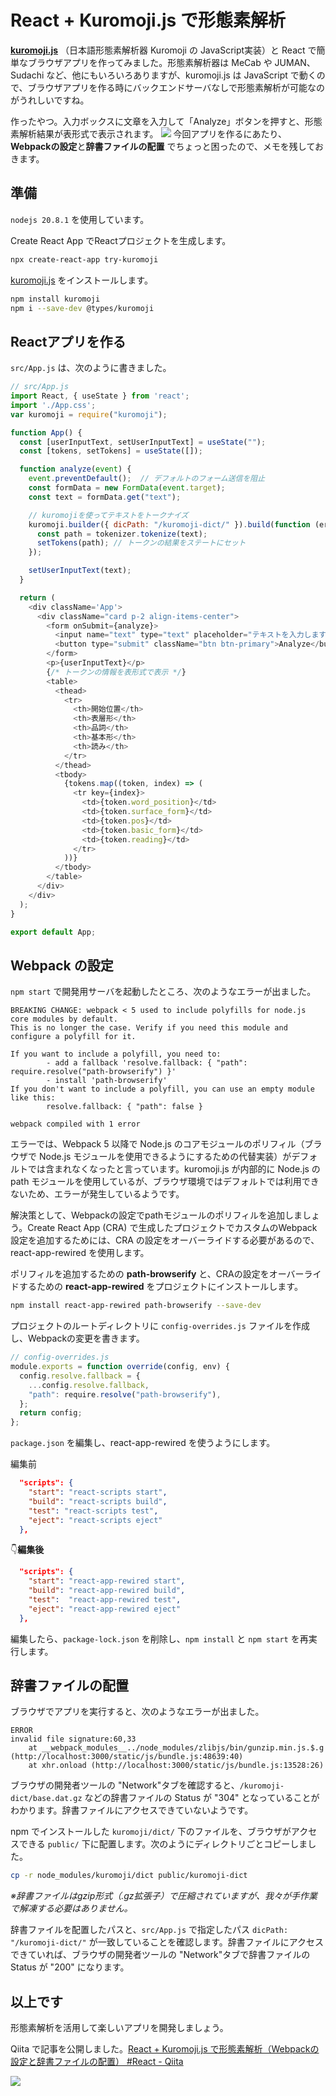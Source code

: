 # React + Kuromoji.js で形態素解析

[**kuromoji.js**](https://github.com/takuyaa/kuromoji.js) （日本語形態素解析器 Kuromoji の JavaScript実装）と React で簡単なブラウザアプリを作ってみました。形態素解析器は MeCab や JUMAN、Sudachi など、他にもいろいろありますが、kuromoji.js は JavaScript で動くので、ブラウザアプリを作る時にバックエンドサーバなしで形態素解析が可能なのがうれしいですね。

作ったやつ。入力ボックスに文章を入力して「Analyze」ボタンを押すと、形態素解析結果が表形式で表示されます。
![](./docs/screenshot_success.png)
今回アプリを作るにあたり、**Webpackの設定**と**辞書ファイルの配置** でちょっと困ったので、メモを残しておきます。

## 準備
`nodejs 20.8.1` を使用しています。

Create React App でReactプロジェクトを生成します。
```sh
npx create-react-app try-kuromoji
```

[kuromoji.js](https://github.com/takuyaa/kuromoji.js) をインストールします。
```sh
npm install kuromoji
npm i --save-dev @types/kuromoji
```

## Reactアプリを作る
 `src/App.js` は、次のように書きました。

```js
// src/App.js
import React, { useState } from 'react';
import './App.css';
var kuromoji = require("kuromoji");

function App() {
  const [userInputText, setUserInputText] = useState("");
  const [tokens, setTokens] = useState([]);

  function analyze(event) {
    event.preventDefault();  // デフォルトのフォーム送信を阻止
    const formData = new FormData(event.target);
    const text = formData.get("text");

    // kuromojiを使ってテキストをトークナイズ
    kuromoji.builder({ dicPath: "/kuromoji-dict/" }).build(function (err, tokenizer) { //dicPathで辞書のディレクトリを指定
      const path = tokenizer.tokenize(text);
      setTokens(path); // トークンの結果をステートにセット
    });

    setUserInputText(text);
  }

  return (
    <div className='App'>
      <div className="card p-2 align-items-center">
        <form onSubmit={analyze}>
          <input name="text" type="text" placeholder="テキストを入力します"/>
          <button type="submit" className="btn btn-primary">Analyze</button>
        </form>
        <p>{userInputText}</p>
        {/* トークンの情報を表形式で表示 */}
        <table>
          <thead>
            <tr>
              <th>開始位置</th>
              <th>表層形</th>
              <th>品詞</th>
              <th>基本形</th>
              <th>読み</th>
            </tr>
          </thead>
          <tbody>
            {tokens.map((token, index) => (
              <tr key={index}>
                <td>{token.word_position}</td>
                <td>{token.surface_form}</td>
                <td>{token.pos}</td>
                <td>{token.basic_form}</td>
                <td>{token.reading}</td>
              </tr>
            ))}
          </tbody>
        </table>
      </div>
    </div>
  );
}

export default App;
```

## Webpack の設定
`npm start` で開発用サーバを起動したところ、次のようなエラーが出ました。

```log
BREAKING CHANGE: webpack < 5 used to include polyfills for node.js core modules by default.
This is no longer the case. Verify if you need this module and configure a polyfill for it.

If you want to include a polyfill, you need to:
        - add a fallback 'resolve.fallback: { "path": require.resolve("path-browserify") }'
        - install 'path-browserify'
If you don't want to include a polyfill, you can use an empty module like this:
        resolve.fallback: { "path": false }

webpack compiled with 1 error
```

エラーでは、Webpack 5 以降で Node.js のコアモジュールのポリフィル（ブラウザで Node.js モジュールを使用できるようにするための代替実装）がデフォルトでは含まれなくなったと言っています。kuromoji.js が内部的に Node.js の path モジュールを使用しているが、ブラウザ環境ではデフォルトでは利用できないため、エラーが発生しているようです。

解決策として、Webpackの設定でpathモジュールのポリフィルを追加しましょう。Create React App (CRA) で生成したプロジェクトでカスタムのWebpack設定を追加するためには、CRA の設定をオーバーライドする必要があるので、react-app-rewired を使用します。

ポリフィルを追加するための **path-browserify** と、CRAの設定をオーバーライドするための **react-app-rewired** をプロジェクトにインストールします。

```sh
npm install react-app-rewired path-browserify --save-dev
```

プロジェクトのルートディレクトリに `config-overrides.js` ファイルを作成し、Webpackの変更を書きます。
```js
// config-overrides.js
module.exports = function override(config, env) {
  config.resolve.fallback = {
    ...config.resolve.fallback,
    "path": require.resolve("path-browserify"),
  };
  return config;
};
```

`package.json` を編集し、react-app-rewired を使うようにします。

編集前
```json
  "scripts": {
    "start": "react-scripts start",
    "build": "react-scripts build",
    "test": "react-scripts test",
    "eject": "react-scripts eject"
  },
```

👇**編集後**
```json
  "scripts": {
    "start": "react-app-rewired start",
    "build": "react-app-rewired build",
    "test":  "react-app-rewired test",
    "eject": "react-app-rewired eject"
  },
```

編集したら、`package-lock.json` を削除し、`npm install` と `npm start` を再実行します。

## 辞書ファイルの配置
ブラウザでアプリを実行すると、次のようなエラーが出ました。
```log
ERROR
invalid file signature:60,33
    at __webpack_modules__../node_modules/zlibjs/bin/gunzip.min.js.$.g (http://localhost:3000/static/js/bundle.js:48639:40)
    at xhr.onload (http://localhost:3000/static/js/bundle.js:13528:26)
```

ブラウザの開発者ツールの "Network"タブを確認すると、`/kuromoji-dict/base.dat.gz` などの辞書ファイルの Status が "304" となっていることがわかります。辞書ファイルにアクセスできていないようです。

npm でインストールした `kuromoji/dict/` 下のファイルを、ブラウザがアクセスできる `public/` 下に配置します。次のようにディレクトリごとコピーしました。

```sh
cp -r node_modules/kuromoji/dict public/kuromoji-dict
```

*※辞書ファイルはgzip形式（.gz拡張子）で圧縮されていますが、我々が手作業で解凍する必要はありません。*

辞書ファイルを配置したパスと、`src/App.js` で指定したパス `dicPath: "/kuromoji-dict/"` が一致していることを確認します。辞書ファイルにアクセスできていれば、ブラウザの開発者ツールの "Network"タブで辞書ファイルの Status が "200" になります。

## 以上です
形態素解析を活用して楽しいアプリを開発しましょう。

Qiita で記事を公開しました。[React + Kuromoji.js で形態素解析（Webpackの設定と辞書ファイルの配置） #React - Qiita](https://qiita.com/piijey/items/a7ff20da2f7d7315abb0)

![](./docs/screenshot_thanks.png)
